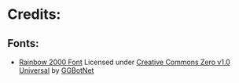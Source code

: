 # Credits:
## Fonts:
-  [Rainbow 2000 Font](https://www.fontspace.com/rainbow-2000-font-f81175) Licensed under [Creative Commons Zero v1.0 Universal](https://choosealicense.com/licenses/cc0-1.0/) by [GGBotNet](https://www.ggbot.net/fonts)
